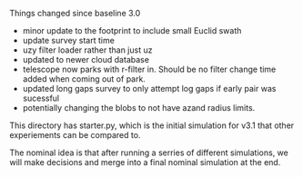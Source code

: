 Things changed since baseline 3.0

* minor update to the footprint to include small Euclid swath
* update survey start time
* uzy filter loader rather than just uz
* updated to newer cloud database
* telescope now parks with r-filter in. Should be no filter change time added when coming out of park.
* updated long gaps survey to only attempt log gaps if early pair was sucessful
* potentially changing the blobs to not have azand radius limits.

This directory has starter.py, which is the initial simulation for v3.1 that other experiements can be compared to.

The nominal idea is that after running a serries of different simulations, we will make decisions and merge into a final nominal simulation at the end.


